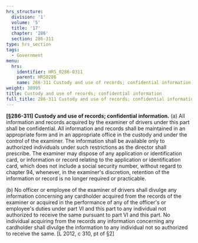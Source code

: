 ```yaml
---
hrs_structure:
  division: '1'
  volume: '5'
  title: '17'
  chapter: '286'
  section: 286-311
type: hrs_section
tags:
  - Government
menu:
  hrs:
    identifier: HRS_0286-0311
    parent: HRS0286
    name: 286-311 Custody and use of records; confidential information
weight: 38995
title: Custody and use of records; confidential information
full_title: 286-311 Custody and use of records; confidential information
---
```

**[§286-311]** **Custody and use of records; confidential information.** (a) All information and records acquired by the examiner of drivers under this part shall be confidential. All information and records shall be maintained in an appropriate form and in an appropriate office in the custody and under the control of the examiner. The information shall be available only to authorized individuals under such restrictions as the director shall prescribe. The examiner may dispose of any application or identification card, or information or record relating to the application or identification card, which does not include a social security number, without regard to chapter 94, whenever, in the examiner's discretion, retention of the information or record is no longer required or practicable.

(b) No officer or employee of the examiner of drivers shall divulge any information concerning any cardholder acquired from the records of the examiner or acquired in the performance of any of the officer's or employee's duties under part VI and this part to any individual not authorized to receive the same pursuant to part VI and this part. No individual acquiring from the records any information concerning any cardholder shall divulge the information to any individual not so authorized to receive the same. [L 2012, c 310, pt of §2]